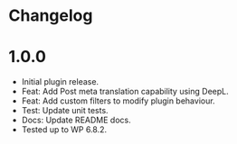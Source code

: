 # Changelog

# 1.0.0
* Initial plugin release.
* Feat: Add Post meta translation capability using DeepL.
* Feat: Add custom filters to modify plugin behaviour.
* Test: Update unit tests.
* Docs: Update README docs.
* Tested up to WP 6.8.2.
